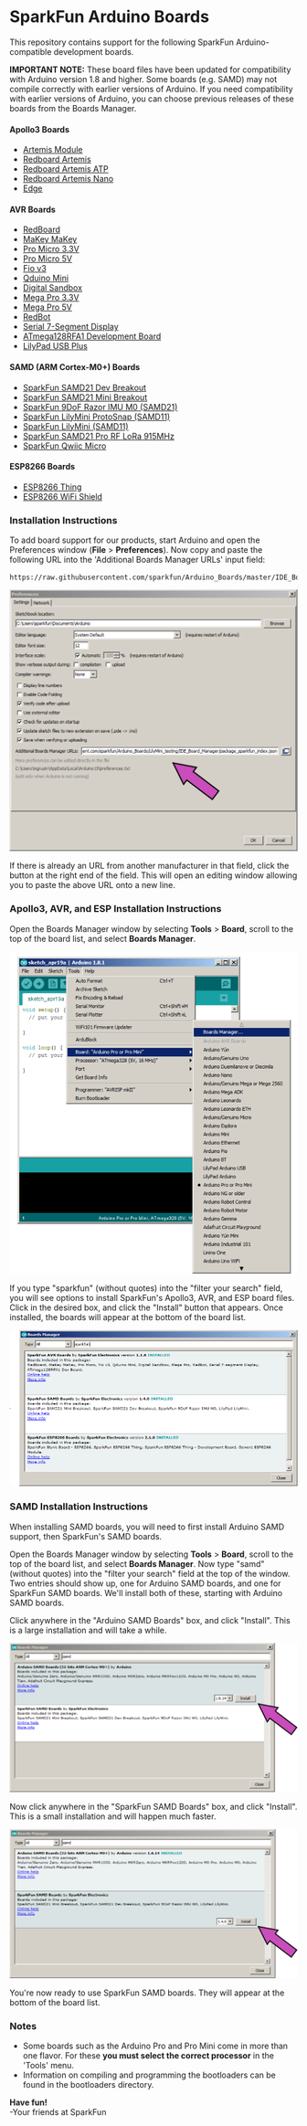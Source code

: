 # SparkFun Arduino Boards

This repository contains support for the following SparkFun Arduino-compatible development boards.

**IMPORTANT NOTE:** These board files have been updated for compatibility with Arduino version 1.8 and higher. Some boards (e.g. SAMD) may not compile correctly with earlier versions of Arduino. If you need compatibility with earlier versions of Arduino, you can choose previous releases of these boards from the Boards Manager.

#### Apollo3 Boards
* [Artemis Module](https://www.sparkfun.com/products/15484)
* [Redboard Artemis](https://www.sparkfun.com/products/15444)
* [Redboard Artemis ATP](https://www.sparkfun.com/products/15442)
* [Redboard Artemis Nano](https://www.sparkfun.com/products/15443)
* [Edge]()

#### AVR Boards

* [RedBoard](https://www.sparkfun.com/products/12757)
* [MaKey MaKey](https://www.sparkfun.com/products/11511)
* [Pro Micro 3.3V](https://www.sparkfun.com/products/10999)
* [Pro Micro 5V](https://www.sparkfun.com/products/11098)
* [Fio v3](https://www.sparkfun.com/products/11520)
* [Qduino Mini](https://www.sparkfun.com/products/13614)
* [Digital Sandbox](https://www.sparkfun.com/products/12651)
* [Mega Pro 3.3V](https://www.sparkfun.com/products/10744)
* [Mega Pro 5V](https://www.sparkfun.com/products/11007)
* [RedBot](https://www.sparkfun.com/products/12097)
* [Serial 7-Segment Display](https://www.sparkfun.com/products/11441)
* [ATmega128RFA1 Development Board](https://www.sparkfun.com/products/11197)
* [LilyPad USB Plus](https://www.sparkfun.com/products/14346)

#### SAMD (ARM Cortex-M0+) Boards

* [SparkFun SAMD21 Dev Breakout](https://www.sparkfun.com/products/13672)
* [SparkFun SAMD21 Mini Breakout](https://www.sparkfun.com/products/13664)
* [SparkFun 9DoF Razor IMU M0 (SAMD21)](https://www.sparkfun.com/products/14001)
* [SparkFun LilyMini ProtoSnap (SAMD11)](https://www.sparkfun.com/products/14063)
* [SparkFun LilyMini (SAMD11)](https://www.sparkfun.com/products/14064)
* [SparkFun SAMD21 Pro RF LoRa 915MHz](https://www.sparkfun.com/products/14916)
* [SparkFun Qwiic Micro](https://www.sparkfun.com/products/15423)

#### ESP8266 Boards

* [ESP8266 Thing](https://www.sparkfun.com/products/13231)
* [ESP8266 WiFi Shield](https://www.sparkfun.com/products/13287)

### Installation Instructions

To add board support for our products, start Arduino and open the Preferences window (**File** > **Preferences**). Now copy and paste the following URL into the 'Additional Boards Manager URLs' input field:

	https://raw.githubusercontent.com/sparkfun/Arduino_Boards/master/IDE_Board_Manager/package_sparkfun_index.json

![Location of Additional Boards Manager URL input field](prefs-arrow.png)

If there is already an URL from another manufacturer in that field, click the button at the right end of the field. This will open an editing window allowing you to paste the above URL onto a new line.

### Apollo3, AVR, and ESP Installation Instructions

Open the Boards Manager window by selecting **Tools** > **Board**, scroll to the top of the board list, and select **Boards Manager**.

![Boards Manager Menu](manager-menu.png)

If you type "sparkfun" (without quotes) into the "filter your search" field, you will see options to install SparkFun's Apollo3, AVR, and ESP board files. Click in the desired box, and click the "Install" button that appears. Once installed, the boards will appear at the bottom of the board list.

![Sparkfun Boards](sparkfunboards.png)

### SAMD Installation Instructions

When installing SAMD boards, you will need to first install Arduino SAMD support, then SparkFun's SAMD boards.

Open the Boards Manager window by selecting **Tools** > **Board**, scroll to the top of the board list, and select **Boards Manager**. Now type "samd" (without quotes) into the "filter your search" field at the top of the window. Two entries should show up, one for Arduino SAMD boards, and one for SparkFun SAMD boards. We'll install both of these, starting with Arduino SAMD boards.

Click anywhere in the "Arduino SAMD Boards" box, and click "Install". This is a large installation and will take a while.

![Arduino SAMD Boards](manager-arrow.png)

Now click anywhere in the "SparkFun SAMD Boards" box, and click "Install". This is a small installation and will happen much faster.

![SparkFun SAMD Boards](manager-arrow2.png)

You're now ready to use SparkFun SAMD boards. They will appear at the bottom of the board list.

### Notes

* Some boards such as the Arduino Pro and Pro Mini come in more than one flavor.  For these **you must select the correct processor** in the 'Tools' menu.
* Information on compiling and programming the bootloaders can be found in the bootloaders directory.

**Have fun!**<br>
\-Your friends at SparkFun
